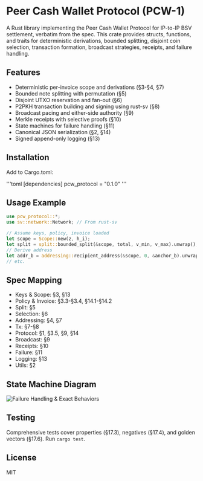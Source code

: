 # Peer Cash Wallet Protocol (PCW-1)

A Rust library implementing the Peer Cash Wallet Protocol for IP-to-IP BSV settlement, verbatim from the spec. This crate provides structs, functions, and traits for deterministic derivations, bounded splitting, disjoint coin selection, transaction formation, broadcast strategies, receipts, and failure handling.

## Features

- Deterministic per-invoice scope and derivations (§3-§4, §7)
- Bounded note splitting with permutation (§5)
- Disjoint UTXO reservation and fan-out (§6)
- P2PKH transaction building and signing using rust-sv (§8)
- Broadcast pacing and either-side authority (§9)
- Merkle receipts with selective proofs (§10)
- State machines for failure handling (§11)
- Canonical JSON serialization (§2, §14)
- Signed append-only logging (§13)

## Installation

Add to Cargo.toml:

'''toml
[dependencies]
pcw_protocol = "0.1.0"
'''

## Usage Example

```rust
use pcw_protocol::*;
use sv::network::Network; // From rust-sv

// Assume keys, policy, invoice loaded
let scope = Scope::new(z, h_i);
let split = split::bounded_split(&scope, total, v_min, v_max).unwrap();
// Derive address
let addr_b = addressing::recipient_address(&scope, 0, &anchor_b).unwrap();
// etc.
```

## Spec Mapping

- Keys & Scope: §3, §13
- Policy & Invoice: §3.3-§3.4, §14.1-§14.2
- Split: §5
- Selection: §6
- Addressing: §4, §7
- Tx: §7-§8
- Protocol: §1, §3.5, §9, §14
- Broadcast: §9
- Receipts: §10
- Failure: §11
- Logging: §13
- Utils: §2

## State Machine Diagram

![Failure Handling & Exact Behaviors](failure-handling-diagram.png)

## Testing

Comprehensive tests cover properties (§17.3), negatives (§17.4), and golden vectors (§17.6). Run `cargo test`.

## License

MIT
